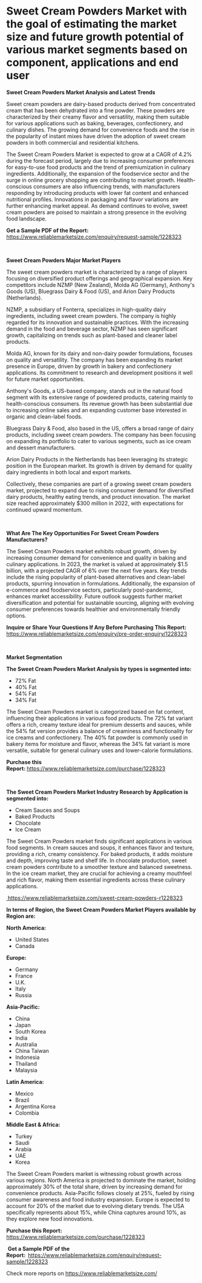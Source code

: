 <p><h1>Sweet Cream Powders Market with the goal of estimating the market size and future growth potential of various market segments based on component, applications and end user</h1></p><p><strong>Sweet Cream Powders Market Analysis and Latest Trends</strong></p>
<p><p>Sweet cream powders are dairy-based products derived from concentrated cream that has been dehydrated into a fine powder. These powders are characterized by their creamy flavor and versatility, making them suitable for various applications such as baking, beverages, confectionery, and culinary dishes. The growing demand for convenience foods and the rise in the popularity of instant mixes have driven the adoption of sweet cream powders in both commercial and residential kitchens.</p><p>The Sweet Cream Powders Market is expected to grow at a CAGR of 4.2% during the forecast period, largely due to increasing consumer preferences for easy-to-use food products and the trend of premiumization in culinary ingredients. Additionally, the expansion of the foodservice sector and the surge in online grocery shopping are contributing to market growth. Health-conscious consumers are also influencing trends, with manufacturers responding by introducing products with lower fat content and enhanced nutritional profiles. Innovations in packaging and flavor variations are further enhancing market appeal. As demand continues to evolve, sweet cream powders are poised to maintain a strong presence in the evolving food landscape.</p></p>
<p><strong>Get a Sample PDF of the Report:&nbsp;</strong> <a href="https://www.reliablemarketsize.com/enquiry/request-sample/1228323?utm_campaign=3104&utm_medium=2&utm_source=Github&utm_content=ia&utm_term=07042025&utm_id=sweet-cream-powders">https://www.reliablemarketsize.com/enquiry/request-sample/1228323</a></p>
<p>&nbsp;</p>
<p><strong>Sweet Cream Powders Major Market Players</strong></p>
<p><p>The sweet cream powders market is characterized by a range of players focusing on diversified product offerings and geographical expansion. Key competitors include NZMP (New Zealand), Molda AG (Germany), Anthony's Goods (US), Bluegrass Dairy & Food (US), and Arion Dairy Products (Netherlands).</p><p>NZMP, a subsidiary of Fonterra, specializes in high-quality dairy ingredients, including sweet cream powders. The company is highly regarded for its innovation and sustainable practices. With the increasing demand in the food and beverage sector, NZMP has seen significant growth, capitalizing on trends such as plant-based and cleaner label products.</p><p>Molda AG, known for its dairy and non-dairy powder formulations, focuses on quality and versatility. The company has been expanding its market presence in Europe, driven by growth in bakery and confectionery applications. Its commitment to research and development positions it well for future market opportunities.</p><p>Anthony's Goods, a US-based company, stands out in the natural food segment with its extensive range of powdered products, catering mainly to health-conscious consumers. Its revenue growth has been substantial due to increasing online sales and an expanding customer base interested in organic and clean-label foods.</p><p>Bluegrass Dairy & Food, also based in the US, offers a broad range of dairy products, including sweet cream powders. The company has been focusing on expanding its portfolio to cater to various segments, such as ice cream and dessert manufacturers.</p><p>Arion Dairy Products in the Netherlands has been leveraging its strategic position in the European market. Its growth is driven by demand for quality dairy ingredients in both local and export markets.</p><p>Collectively, these companies are part of a growing sweet cream powders market, projected to expand due to rising consumer demand for diversified dairy products, healthy eating trends, and product innovation. The market size reached approximately $300 million in 2022, with expectations for continued upward momentum.</p></p>
<p>&nbsp;</p>
<p><strong>What Are The Key Opportunities For Sweet Cream Powders Manufacturers?</strong></p>
<p><p>The Sweet Cream Powders market exhibits robust growth, driven by increasing consumer demand for convenience and quality in baking and culinary applications. In 2023, the market is valued at approximately $1.5 billion, with a projected CAGR of 6% over the next five years. Key trends include the rising popularity of plant-based alternatives and clean-label products, spurring innovation in formulations. Additionally, the expansion of e-commerce and foodservice sectors, particularly post-pandemic, enhances market accessibility. Future outlook suggests further market diversification and potential for sustainable sourcing, aligning with evolving consumer preferences towards healthier and environmentally friendly options.</p></p>
<p><strong>Inquire or Share Your Questions If Any Before Purchasing This Report:</strong> <a href="https://www.reliablemarketsize.com/enquiry/pre-order-enquiry/1228323?utm_campaign=3104&utm_medium=2&utm_source=Github&utm_content=ia&utm_term=07042025&utm_id=sweet-cream-powders">https://www.reliablemarketsize.com/enquiry/pre-order-enquiry/1228323</a></p>
<p>&nbsp;</p>
<p><strong>Market Segmentation</strong></p>
<p><strong>The Sweet Cream Powders Market Analysis by types is segmented into:</strong></p>
<p><ul><li>72% Fat</li><li>40% Fat</li><li>54% Fat</li><li>34% Fat</li></ul></p>
<p><p>The Sweet Cream Powders market is categorized based on fat content, influencing their applications in various food products. The 72% fat variant offers a rich, creamy texture ideal for premium desserts and sauces, while the 54% fat version provides a balance of creaminess and functionality for ice creams and confectionery. The 40% fat powder is commonly used in bakery items for moisture and flavor, whereas the 34% fat variant is more versatile, suitable for general culinary uses and lower-calorie formulations.</p></p>
<p><strong>Purchase this Report:&nbsp;</strong><a href="https://www.reliablemarketsize.com/purchase/1228323?utm_campaign=3104&utm_medium=2&utm_source=Github&utm_content=ia&utm_term=07042025&utm_id=sweet-cream-powders">https://www.reliablemarketsize.com/purchase/1228323</a></p>
<p>&nbsp;</p>
<p><strong>The Sweet Cream Powders Market Industry Research by Application is segmented into:</strong></p>
<p><ul><li>Cream Sauces and Soups</li><li>Baked Products</li><li>Chocolate</li><li>Ice Cream</li></ul></p>
<p><p>The Sweet Cream Powders market finds significant applications in various food segments. In cream sauces and soups, it enhances flavor and texture, providing a rich, creamy consistency. For baked products, it adds moisture and depth, improving taste and shelf life. In chocolate production, sweet cream powders contribute to a smoother texture and balanced sweetness. In the ice cream market, they are crucial for achieving a creamy mouthfeel and rich flavor, making them essential ingredients across these culinary applications.</p></p>
<p><a href="https://www.reliablemarketsize.com/sweet-cream-powders-r1228323?utm_campaign=3104&utm_medium=2&utm_source=Github&utm_content=ia&utm_term=07042025&utm_id=sweet-cream-powders">&nbsp;https://www.reliablemarketsize.com/sweet-cream-powders-r1228323</a></p>
<p><strong>In terms of Region, the Sweet Cream Powders Market Players available by Region are:</strong></p>
<p>
    <p> <strong> North America: </strong>
        <ul>
            <li>United States</li>
            <li>Canada</li>
        </ul>
        </p> 
    <p> <strong> Europe: </strong>
        <ul>
            <li>Germany</li>
            <li>France</li>
            <li>U.K.</li>
            <li>Italy</li>
            <li>Russia</li>
        </ul>
        </p> 
    <p> <strong> Asia-Pacific: </strong>
        <ul>
            <li>China</li>
            <li>Japan</li>
            <li>South Korea</li>
            <li>India</li>
            <li>Australia</li>
            <li>China Taiwan</li>
            <li>Indonesia</li>
            <li>Thailand</li>
            <li>Malaysia</li>
        </ul>
        </p> 
    <p> <strong> Latin America: </strong>
        <ul>
            <li>Mexico</li>
            <li>Brazil</li>
            <li>Argentina Korea</li>
            <li>Colombia</li>
        </ul>
        </p> 
    <p> <strong> Middle East & Africa: </strong>
        <ul>
            <li>Turkey</li>
            <li>Saudi</li>
            <li>Arabia</li>
            <li>UAE</li>
            <li>Korea</li>
        </ul>
    </p>
    </p>
<p><p>The Sweet Cream Powders market is witnessing robust growth across various regions. North America is projected to dominate the market, holding approximately 30% of the total share, driven by increasing demand for convenience products. Asia-Pacific follows closely at 25%, fueled by rising consumer awareness and food industry expansion. Europe is expected to account for 20% of the market due to evolving dietary trends. The USA specifically represents about 15%, while China captures around 10%, as they explore new food innovations.</p></p>
<p><strong>Purchase this Report: </strong><a href="https://www.reliablemarketsize.com/purchase/1228323?utm_campaign=3104&utm_medium=2&utm_source=Github&utm_content=ia&utm_term=07042025&utm_id=sweet-cream-powders">https://www.reliablemarketsize.com/purchase/1228323</a></p>
<p>&nbsp;<strong>Get a Sample PDF of the Report:&nbsp;&nbsp;</strong><a href="https://www.reliablemarketsize.com/enquiry/request-sample/1228323?utm_campaign=3104&utm_medium=2&utm_source=Github&utm_content=ia&utm_term=07042025&utm_id=sweet-cream-powders">https://www.reliablemarketsize.com/enquiry/request-sample/1228323</a></p>
<p><strong></strong></p>
<p>Check more reports on <a href="https://www.reliablemarketsize.com/?utm_campaign=3104&utm_medium=2&utm_source=Github&utm_content=ia&utm_term=07042025&utm_id=sweet-cream-powders">https://www.reliablemarketsize.com/</a></p>
